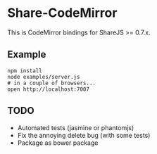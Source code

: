 # Share-CodeMirror

This is CodeMirror bindings for ShareJS >= 0.7.x.

## Example

```
npm install
node examples/server.js
# in a couple of browsers...
open http://localhost:7007
```

## TODO

* Automated tests (jasmine or phantomjs)
* Fix the annoying delete bug (with some tests)
* Package as bower package
